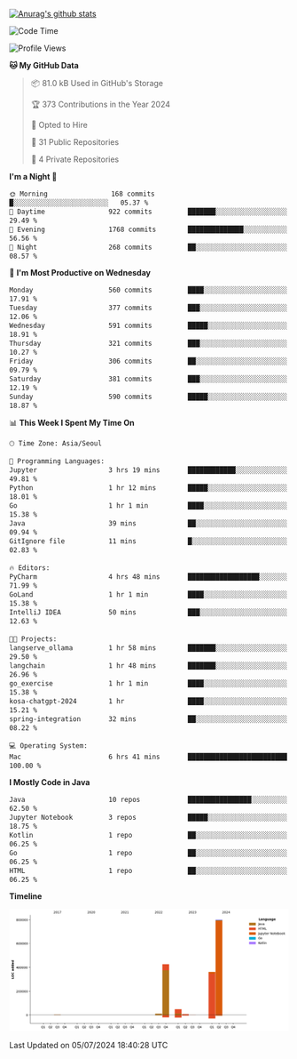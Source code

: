 [![Anurag's github stats](https://github-readme-stats.vercel.app/api?username=hajubal)](https://github.com/anuraghazra/github-readme-stats)

<!--START_SECTION:waka-->
![Code Time](http://img.shields.io/badge/Code%20Time-73%20hrs%2017%20mins-blue)

![Profile Views](http://img.shields.io/badge/Profile%20Views-0-blue)

**🐱 My GitHub Data** 

> 📦 81.0 kB Used in GitHub's Storage 
 > 
> 🏆 373 Contributions in the Year 2024
 > 
> 💼 Opted to Hire
 > 
> 📜 31 Public Repositories 
 > 
> 🔑 4 Private Repositories 
 > 
**I'm a Night 🦉** 

```text
🌞 Morning                168 commits         █░░░░░░░░░░░░░░░░░░░░░░░░   05.37 % 
🌆 Daytime                922 commits         ███████░░░░░░░░░░░░░░░░░░   29.49 % 
🌃 Evening                1768 commits        ██████████████░░░░░░░░░░░   56.56 % 
🌙 Night                  268 commits         ██░░░░░░░░░░░░░░░░░░░░░░░   08.57 % 
```
📅 **I'm Most Productive on Wednesday** 

```text
Monday                   560 commits         ████░░░░░░░░░░░░░░░░░░░░░   17.91 % 
Tuesday                  377 commits         ███░░░░░░░░░░░░░░░░░░░░░░   12.06 % 
Wednesday                591 commits         █████░░░░░░░░░░░░░░░░░░░░   18.91 % 
Thursday                 321 commits         ███░░░░░░░░░░░░░░░░░░░░░░   10.27 % 
Friday                   306 commits         ██░░░░░░░░░░░░░░░░░░░░░░░   09.79 % 
Saturday                 381 commits         ███░░░░░░░░░░░░░░░░░░░░░░   12.19 % 
Sunday                   590 commits         █████░░░░░░░░░░░░░░░░░░░░   18.87 % 
```


📊 **This Week I Spent My Time On** 

```text
🕑︎ Time Zone: Asia/Seoul

💬 Programming Languages: 
Jupyter                  3 hrs 19 mins       ████████████░░░░░░░░░░░░░   49.81 % 
Python                   1 hr 12 mins        █████░░░░░░░░░░░░░░░░░░░░   18.01 % 
Go                       1 hr 1 min          ████░░░░░░░░░░░░░░░░░░░░░   15.38 % 
Java                     39 mins             ██░░░░░░░░░░░░░░░░░░░░░░░   09.94 % 
GitIgnore file           11 mins             █░░░░░░░░░░░░░░░░░░░░░░░░   02.83 % 

🔥 Editors: 
PyCharm                  4 hrs 48 mins       ██████████████████░░░░░░░   71.99 % 
GoLand                   1 hr 1 min          ████░░░░░░░░░░░░░░░░░░░░░   15.38 % 
IntelliJ IDEA            50 mins             ███░░░░░░░░░░░░░░░░░░░░░░   12.63 % 

🐱‍💻 Projects: 
langserve_ollama         1 hr 58 mins        ███████░░░░░░░░░░░░░░░░░░   29.50 % 
langchain                1 hr 48 mins        ███████░░░░░░░░░░░░░░░░░░   26.96 % 
go_exercise              1 hr 1 min          ████░░░░░░░░░░░░░░░░░░░░░   15.38 % 
kosa-chatgpt-2024        1 hr                ████░░░░░░░░░░░░░░░░░░░░░   15.21 % 
spring-integration       32 mins             ██░░░░░░░░░░░░░░░░░░░░░░░   08.22 % 

💻 Operating System: 
Mac                      6 hrs 41 mins       █████████████████████████   100.00 % 
```

**I Mostly Code in Java** 

```text
Java                     10 repos            ████████████████░░░░░░░░░   62.50 % 
Jupyter Notebook         3 repos             █████░░░░░░░░░░░░░░░░░░░░   18.75 % 
Kotlin                   1 repo              ██░░░░░░░░░░░░░░░░░░░░░░░   06.25 % 
Go                       1 repo              ██░░░░░░░░░░░░░░░░░░░░░░░   06.25 % 
HTML                     1 repo              ██░░░░░░░░░░░░░░░░░░░░░░░   06.25 % 
```



**Timeline**

![Lines of Code chart](https://raw.githubusercontent.com/hajubal/hajubal/main/assets/bar_graph.png)


 Last Updated on 05/07/2024 18:40:28 UTC
<!--END_SECTION:waka-->